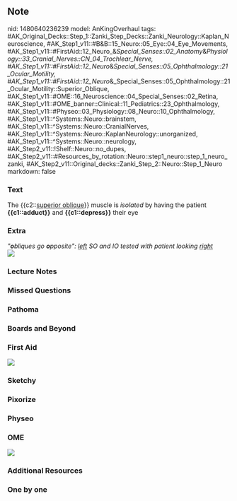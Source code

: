 ## Note
nid: 1480640236239
model: AnKingOverhaul
tags: #AK_Original_Decks::Step_1::Zanki_Step_Decks::Zanki_Neurology::Kaplan_Neuroscience, #AK_Step1_v11::#B&B::15_Neuro::05_Eye::04_Eye_Movements, #AK_Step1_v11::#FirstAid::12_Neuro_&_Special_Senses::02_Anatomy_&_Physiology::33_Cranial_Nerves::CN_04_Trochlear_Nerve, #AK_Step1_v11::#FirstAid::12_Neuro_&_Special_Senses::05_Ophthalmology::21_Ocular_Motility, #AK_Step1_v11::#FirstAid::12_Neuro_&_Special_Senses::05_Ophthalmology::21_Ocular_Motility::Superior_Oblique, #AK_Step1_v11::#OME::16_Neuroscience::04_Special_Senses::02_Retina, #AK_Step1_v11::#OME_banner::Clinical::11_Pediatrics::23_Ophthalmology, #AK_Step1_v11::#Physeo::03_Physiology::08_Neuro::10_Ophthalmology, #AK_Step1_v11::^Systems::Neuro::brainstem, #AK_Step1_v11::^Systems::Neuro::CranialNerves, #AK_Step1_v11::^Systems::Neuro::KaplanNeurology::unorganized, #AK_Step1_v11::^Systems::Neuro::neurology, #AK_Step2_v11::!Shelf::Neuro::no_dupes, #AK_Step2_v11::#Resources_by_rotation::Neuro::step1_neuro::step_1_neuro_zanki, #AK_Step2_v11::Original_decks::Zanki_Step_2::Neuro::Step_1_Neuro
markdown: false

### Text
<div>
  <div>
    The {{c2::<u>superior oblique</u>}} muscle is <i>isolated</i>
    by having the patient <b>{{c1::adduct}}</b> and
    <b>{{c1::depress}}</b> their eye
  </div>
</div>

### Extra
<div>
  <i>"<b>o</b>bliques go <b>o</b>pposite": <u>left</u> SO and IO
  tested with patient looking <u>right</u></i>
</div>
<div><img src="paste-79989470920841.jpg"></div>

### Lecture Notes


### Missed Questions


### Pathoma


### Boards and Beyond


### First Aid
<img src="tmpotygcg.png">

### Sketchy


### Pixorize


### Physeo


### OME
<div class="ome-widget">
  <a href=
  "https://onlinemeded.org/spa/pediatrics/ophthalmology/acquire?ref=anki">
  <img src="_OME_AnkiFlashcards_Lesson_4.png"></a>
</div>

### Additional Resources


### One by one

